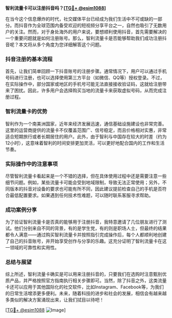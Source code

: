 **智利流量卡可以注册抖音吗？[[TG💪+ @esim1088](https://t.me/s/esim1088)]**

在当今这个信息爆炸的时代，社交媒体平台已经成为我们生活中不可或缺的一部分。而抖音作为全球范围内备受欢迎的短视频分享平台之一，自然也吸引了无数用户的关注。然而，对于身处海外的用户来说，要想顺利使用抖音，首先需要解决的一个重要问题就是如何注册账号。那么，智利流量卡是否能够帮助我们成功注册抖音呢？本文将从多个角度为您详细解答这个问题。

### 抖音注册的基本流程

首先，让我们简单回顾一下抖音账号的注册步骤。通常情况下，用户可以通过手机号码进行注册，也可以选择使用第三方平台（如微信、QQ等）授权登录。不过，在实际操作中，部分国家或地区的手机号可能无法直接接收验证码，这就给注册带来了困扰。因此，许多用户会选择购买当地的流量卡来获取虚拟号码，从而完成注册过程。

### 智利流量卡的优势

智利作为一个南美洲国家，近年来经济发展迅速，通信基础设施建设也非常完善。这里的运营商提供的流量卡不仅覆盖范围广、信号稳定，而且价格相对实惠，非常适合短期旅行或者长期居住的用户。此外，由于智利与中国存在较大的时差（约为12小时），这意味着智利的时间安排更加灵活，可以更好地配合国内的工作和生活节奏。

### 实际操作中的注意事项

尽管智利流量卡看起来是一个不错的选择，但在具体使用过程中还是需要注意一些细节问题。例如，某些流量卡可能会受到地域限制，导致无法正常使用；另外，不同版本的抖音对设备的要求也可能有所不同，因此建议提前检查自己的手机是否符合最低配置要求。如果遇到任何技术性难题，可以随时联系客服寻求帮助。

### 成功案例分享

为了验证智利流量卡是否真的能够用于注册抖音，我特意邀请了几位朋友进行了测试。他们分别来自不同的背景，有的是学生党，有的则是职场人士，但最终的结果都令人满意——通过购买智利流量卡并按照指引完成操作后，每个人都顺利地创建了自己的抖音账号，并开始享受创作与分享的乐趣。这充分证明了智利流量卡在这一领域的可靠性和实用性。

### 总结与展望

综上所述，智利流量卡确实是可以用来注册抖音的，只要我们在选购时注意甄别优质产品，并严格按照官方指南执行相关步骤即可。当然，除了抖音之外，这类流量卡还可以应用于其他国际化的社交软件，比如Instagram、Facebook等，为我们的日常生活增添更多便利。未来，随着科技的进步和社会的发展，相信会有越来越多类似的解决方案涌现出来，让我们拭目以待吧！

[[TG💪+ @esim1088](https://t.me/s/esim1088) ![Image](https://i.postimg.cc/4NQfJmqS/Snipaste-2025-05-13-00-14-12.png)]
